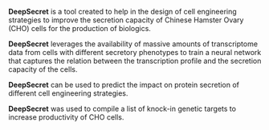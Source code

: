 **DeepSecret** is a tool created to help in the design of cell engineering strategies to improve the secretion capacity of Chinese Hamster Ovary (CHO) cells for the production of biologics.  

**DeepSecret** leverages the availability of massive amounts of transcriptome data from cells with different secretory phenotypes to train a neural network that captures the relation between the transcription profile and the secretion capacity of the cells. 

**DeepSecret** can be used to predict the impact on protein secretion of different cell engineering strategies. 

**DeepSecret** was used to compile a list of knock-in genetic targets to increase productivity of CHO cells.
